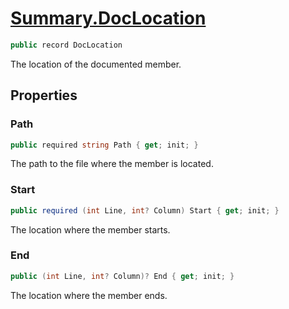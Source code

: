 # [Summary.DocLocation](../src/Core/DocLocation.cs#L5)
```cs
public record DocLocation
```

The location of the documented member.

## Properties
### Path
```cs
public required string Path { get; init; }
```

The path to the file where the member is located.

### Start
```cs
public required (int Line, int? Column) Start { get; init; }
```

The location where the member starts.

### End
```cs
public (int Line, int? Column)? End { get; init; }
```

The location where the member ends.

